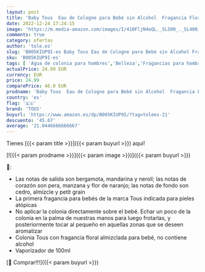```yaml
---
layout: post
title: 'Baby Tous  Eau de Cologne para Bebé sin Alcohol  Fragancia Floral Almizclada  100 ml con Vaporizador'
date: 2022-12-24 17:24:15
image: 'https://m.media-amazon.com/images/I/410FljN4oQL._SL500_._SL400_.jpg'
comments: true
category: ofertas
author: 'tole.es'
slug: 'B005KIUP9I-es Baby Tous Eau de Cologne para Bebé sin Alcohol Fragancia...'
sku: 'B005KIUP9I-es'
tags: [ 'Agua de colonia para hombres','Belleza','Fragancias para hombres','Perfumes y fragancias','bebé','tous','🇪🇸', ]
actualPrice: 24.99 EUR
currency: EUR
price: 24.99
comparePrice: 46.0 EUR
prodname: 'Baby Tous  Eau de Cologne para Bebé sin Alcohol  Fragancia Floral Almizclada  100 ml con Vaporizador'
country: 'es'
flag: '🇪🇸'
brand: 'TOUS'
buyurl: 'https://www.amazon.es/dp/B005KIUP9I/?tag=tolees-21'
descuento: '45.67'
average: '21.0446666666667'
---
```


Tienes [{{< param title >}}]({{< param buyurl >}}) aqui!

[![{{< param prodname >}}]({{< param image >}})]({{< param buyurl >}})

🔎:

- Las notas de salida son bergamota, mandarina y nerolí; las notas de corazón son pera, manzana y flor de naranjo; las notas de fondo son cedro, almizcle y petit grain
- La primera fragancia para bebés de la marca Tous indicada para pieles atópicas
- No aplicar la colonia directamente sobre el bebé. Echar un poco de la colonia en la palma de nuestras manos para luego frotarlas, y posteriormente tocar al pequeño en aquellas zonas que se deseen aromatizar
- Colonia Tous con fragancia floral almizclada para bebé, no contiene alcohol
- Vaporizador de 100ml

[🛒 Comprar!!!]({{< param buyurl >}})
